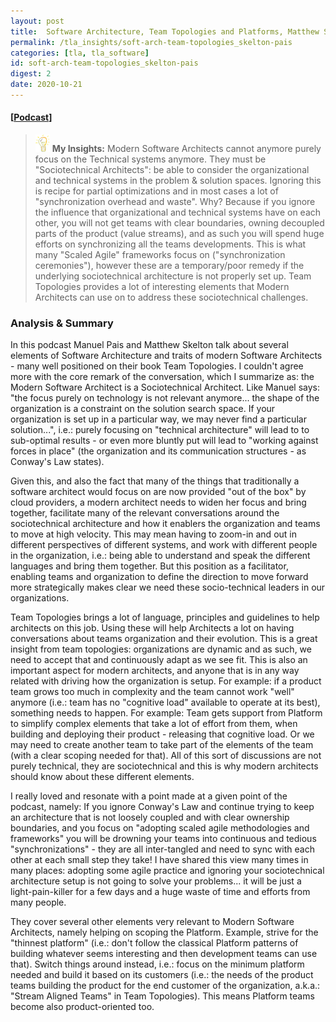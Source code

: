 ```yaml
---
layout: post
title:  Software Architecture, Team Topologies and Platforms, Matthew Skelton & Manuel Pais
permalink: /tla_insights/soft-arch-team-topologies_skelton-pais
categories: [tla, tla_software]
id: soft-arch-team-topologies_skelton-pais
digest: 2
date: 2020-10-21
---
```


#### [[Podcast](https://www.infoq.com/podcasts/software-architecture-team-topologies/)]

> ![light](/assets/light-bulb.png) **My Insights:** Modern Software Architects cannot anymore purely focus on the Technical systems anymore. They must be "Sociotechnical Architects": be able to consider the organizational and technical systems in the problem & solution spaces. Ignoring this is recipe for partial optimizations and in most cases a lot of "synchronization overhead and waste". Why? Because if you ignore the influence that organizational and technical systems have on each other, you will not get teams with clear boundaries, owning decoupled parts of the product (value streams), and as such you will spend huge efforts on synchronizing all the teams developments. This is what many "Scaled Agile" frameworks focus on ("synchronization ceremonies"), however these are a temporary/poor remedy if the underlying sociotechnical architecture is not properly set up. Team Topologies provides a lot of interesting elements that Modern Architects can use on to address these sociotechnical challenges.

### Analysis & Summary

In this podcast Manuel Pais and Matthew Skelton talk about several elements of Software Architecture and traits of modern Software Architects - many well positioned on their book Team Topologies. I couldn't agree more with the core remark of the conversation, which I summarize as: the Modern Software Architect is a Sociotechnical Architect. Like Manuel says: "the focus purely on technology is not relevant anymore... the shape of the organization is a constraint on the solution search space. If your organization is set up in a particular way, we may never find a particular solution...", i.e.: purely focusing on "technical architecture" will lead to to sub-optimal results - or even more bluntly put will lead to "working against forces in place" (the organization and its communication structures - as Conway's Law states).

Given this, and also the fact that many of the things that traditionally a software architect would focus on are now provided "out of the box" by cloud providers, a modern architect needs to widen her focus and bring together, facilitate many of the relevant conversations around the sociotechnical architecture and how it enablers the organization and teams to move at high velocity. This may mean having to zoom-in and out in different perspectives of different systems, and work with different people in the organization, i.e.: being able to understand and speak the different languages and bring them together. But this position as a facilitator, enabling teams and organization to define the direction to move forward more strategically makes clear we need these socio-technical leaders in our organizations.

Team Topologies brings a lot of language, principles and guidelines to help architects on this job. Using these will help Architects a lot on having conversations about teams organization and their evolution. This is a great insight from team topologies: organizations are dynamic and as such, we need to accept that and continuously adapt as we see fit. This is also an important aspect for modern architects, and anyone that is in any way related with driving how the organization is setup. For example: if a product team grows too much in complexity and the team cannot work "well" anymore (i.e.: team has no "cognitive load" available to operate at its best), something needs to happen. For example: Team gets support from Platform to simplify complex elements that take a lot of effort from them, when building and deploying their product - releasing that cognitive load. Or we may need to create another team to take part of the elements of the team (with a clear scoping needed for that). All of this sort of discussions are not purely technical, they are sociotechnical and this is why modern architects should know about these different elements.

I really loved and resonate with a point made at a given point of the podcast, namely: If you ignore Conway's Law and continue trying to keep an architecture that is not loosely coupled and with clear ownership boundaries, and you focus on "adopting scaled agile methodologies and frameworks" you will be drowning your teams into continuous and tedious "synchronizations" - they are all inter-tangled and need to sync with each other at each small step they take! I have shared this view many times in many places: adopting some agile practice and ignoring your sociotechnical architecture setup is not going to solve your problems... it will be just a light-pain-killer for a few days and a huge waste of time and efforts from many people.

They cover several other elements very relevant to Modern Software Architects, namely helping on scoping the Platform. Example, strive for the "thinnest platform" (i.e.: don't follow the classical Platform patterns of building whatever seems interesting and then development teams can use that).  Switch things around instead, i.e.: focus on the minimum platform needed and build it based on its customers (i.e.: the needs of the product teams building the product for the end customer of the organization, a.k.a.: "Stream Aligned Teams" in Team Topologies). This means Platform teams become also product-oriented too.

